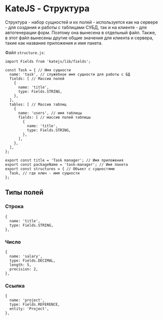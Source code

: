 # KateJS - Структура

Структура - набор сущностей и их полей - используется как на сервере - для создания
и работы с таблицами СУБД, так и на клиенте - для автогенерации форм.
Поэтому она вынесена в отдельный файл. Также, в этот файл вынесены
другие общие значения для клиента и сервера,
такие как название приложения и имя пакета.

Файл `structure.js`:
````
import Fields from 'katejs/lib/fields';

const Task = { // Имя сущности
  name: 'task', // служебное имя сущности для работы с БД
  fields: [ // Массив полей
    {
      name: 'title',
      type: Fields.STRING,
    },
  ],
  tables: [ // Массив таблиц
    {
      name: 'users', // имя таблицы
      fields: [ // массив полей таблицы
        {
          name: 'title',
          type: Fields.STRING,
        },
      ],
    },
  ],
};

export const title = 'Task manager'; // Имя приложения
export const packageName = 'task-manager'; // Имя пакета
export const structures = { // Объект с сущностями
  Task, // где ключ - имя сущности
};
````

## Типы полей

### Строка

````
{
  name: 'title',
  type: Fields.STRING,
},
````

### Число

````
{
  name: 'salary',
  type: Fields.DECIMAL,
  length: 5,
  precision: 2,
},
````

### Ссылка

````
{
  name: 'project',
  type: Fields.REFERENCE,
  entity: 'Project',
},
````
